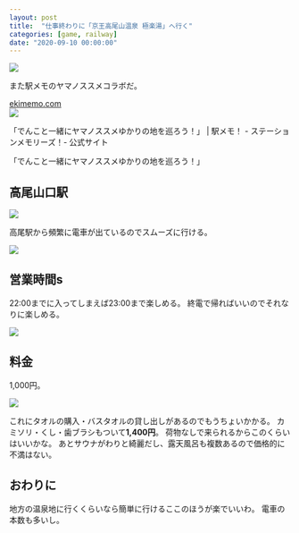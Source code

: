 ```yaml
---
layout: post
title:  "仕事終わりに「京王高尾山温泉 極楽湯」へ行く"
categories: [game, railway]
date: "2020-09-10 00:00:00"
---
```



<div class="trim">
  <div class="trim__item">
    <a href="{{ site.url }}/assets/images/2020-09-10-report/19-44-56.png">
      <img class="one" src="{{ site.url }}/assets/thumbnail/2020-09-10-report/19-44-56.png">
    </a>
  </div>
</div>


また駅メモのヤマノススメコラボだ。


<div class="card">
  <a href="https://ekimemo.com/festa/yamanosusume_1"></a>
  <div class="card__header">
    <a href="https://ekimemo.com/festa/yamanosusume_1">ekimemo.com</a>
  </div>
  <div class="card__image">
    <img src="https://static.ekimemo.com/v=678261fb/ogp-thumbnail.png">
  </div>
  <div class="card__title">
    <p>「でんこと一緒にヤマノススメゆかりの地を巡ろう！」 | 駅メモ！ - ステーションメモリーズ！- 公式サイト</p>
  </div>
  <div class="card__description">
    <p>「でんこと一緒にヤマノススメゆかりの地を巡ろう！」</p>
  </div>
</div>


## 高尾山口駅


<div class="trim">
  <div class="trim__item">
    <a href="{{ site.url }}/assets/images/2020-09-10-report/19-49-33.png">
      <img class="one" src="{{ site.url }}/assets/thumbnail/2020-09-10-report/19-49-33.png">
    </a>
  </div>
</div>


高尾駅から頻繁に電車が出ているのでスムーズに行ける。


<div class="trim">
  <div class="trim__item">
    <a href="{{ site.url }}/assets/images/2020-09-10-report/19-47-21.png">
      <img class="one" src="{{ site.url }}/assets/thumbnail/2020-09-10-report/19-47-21.png">
    </a>
  </div>
</div>


## 営業時間s

22:00までに入ってしまえば23:00まで楽しめる。
終電で帰ればいいのでそれなりに楽しめる。


<div class="trim">
  <div class="trim__item">
    <a href="{{ site.url }}/assets/images/2020-09-10-report/19-46-13.png">
      <img class="one" src="{{ site.url }}/assets/thumbnail/2020-09-10-report/19-46-13.png">
    </a>
  </div>
</div>


## 料金

1,000円。


<div class="trim">
  <div class="trim__item">
    <a href="{{ site.url }}/assets/images/2020-09-10-report/19-50-02.png">
      <img class="one" src="{{ site.url }}/assets/thumbnail/2020-09-10-report/19-50-02.png">
    </a>
  </div>
</div>


これにタオルの購入・バスタオルの貸し出しがあるのでもうちょいかかる。
カミソリ・くし・歯ブラシもついて**1,400円**。
荷物なしで来られるからこのくらいはいいかな。
あとサウナがわりと綺麗だし、露天風呂も複数あるので価格的に不満はない。

## おわりに

地方の温泉地に行くくらいなら簡単に行けるここのほうが楽でいいわ。
電車の本数も多いし。
